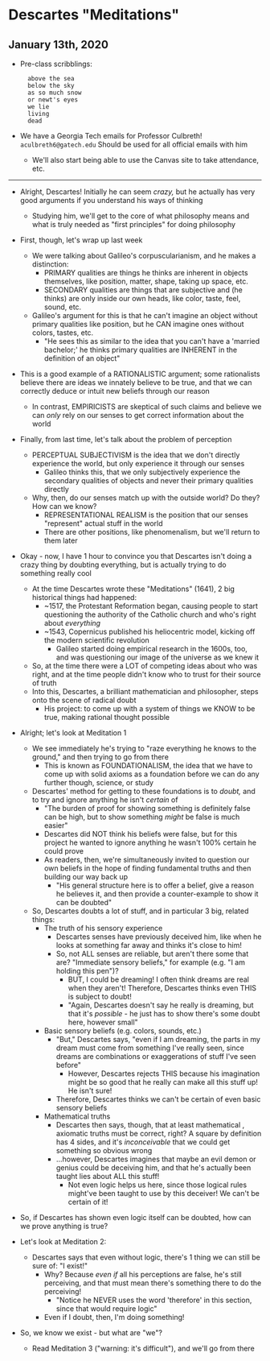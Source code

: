 # Descartes "Meditations"

## January 13th, 2020

- Pre-class scribblings:

        above the sea
        below the sky
        as so much snow
        or newt's eyes
        we lie
        living
        dead

- We have a Georgia Tech emails for Professor Culbreth! `aculbreth6@gatech.edu` Should be used for all official emails with him
    - We'll also start being able to use the Canvas site to take attendance, etc.
--------------------------------------------------------------------------------

- Alright, Descartes! Initially he can seem *crazy,* but he actually has very good arguments if you understand his ways of thinking
    - Studying him, we'll get to the core of what philosophy means and what is truly needed as "first principles" for doing philosophy

- First, though, let's wrap up last week
    - We were talking about Galileo's corpuscularianism, and he makes a distinction:
        - PRIMARY qualities are things he thinks are inherent in objects themselves, like position, matter, shape, taking up space, etc.
        - SECONDARY qualities are things that are subjective and (he thinks) are only inside our own heads, like color, taste, feel, sound, etc.
    - Galileo's argument for this is that he can't imagine an object without primary qualities like position, but he CAN imagine ones without colors, tastes, etc.
        - "He sees this as similar to the idea that you can't have a 'married bachelor;' he thinks primary qualities are INHERENT in the definition of an object"

- This is a good example of a RATIONALISTIC argument; some rationalists believe there are ideas we innately believe to be true, and that we can correctly deduce or intuit new beliefs through our reason
    - In contrast, EMPIRICISTS are skeptical of such claims and believe we can *only* rely on our senses to get correct information about the world

- Finally, from last time, let's talk about the problem of perception
    - PERCEPTUAL SUBJECTIVISM is the idea that we don't directly experience the world, but only experience it through our senses
        - Galileo thinks this, that we only subjectively experience the secondary qualities of objects and never their primary qualities directly
    - Why, then, do our senses match up with the outside world? Do they? How can we know?
        - REPRESENTATIONAL REALISM is the position that our senses "represent" actual stuff in the world
        - There are other positions, like phenomenalism, but we'll return to them later

- Okay - now, I have 1 hour to convince you that Descartes isn't doing a crazy thing by doubting everything, but is actually trying to do something really cool
    - At the time Descartes wrote these "Meditations" (1641), 2 big historical things had happened:
        - ~1517, the Protestant Reformation began, causing people to start questioning the authority of the Catholic church and who's right about *everything*
        - ~1543, Copernicus published his heliocentric model, kicking off the modern scientific revolution
            - Galileo started doing empirical research in the 1600s, too, and was questioning our image of the universe as we knew it
    - So, at the time there were a LOT of competing ideas about who was right, and at the time people didn't know who to trust for their source of truth
    - Into this, Descartes, a brilliant mathematician and philosopher, steps onto the scene of radical doubt
        - His project: to come up with a system of things we KNOW to be true, making rational thought possible

- Alright; let's look at Meditation 1
    - We see immediately he's trying to "raze everything he knows to the ground," and then trying to go from there
        - This is known as FOUNDATIONALISM, the idea that we have to come up with solid axioms as a foundation before we can do any further though, science, or study
    - Descartes' method for getting to these foundations is to *doubt,* and to try and ignore anything he isn't *certain* of
        - "The burden of proof for showing something is definitely false can be high, but to show something *might* be false is much easier"
        - Descartes did NOT think his beliefs were false, but for this project he wanted to ignore anything he wasn't 100% certain he could prove
        - As readers, then, we're simultaneously invited to question our own beliefs in the hope of finding fundamental truths and then building our way back up
            - "His general structure here is to offer a belief, give a reason he believes it, and then provide a counter-example to show it can be doubted"
    - So, Descartes doubts a lot of stuff, and in particular 3 big, related things:
        - The truth of his sensory experience
            - Descartes senses have previously deceived him, like when he looks at something far away and thinks it's close to him!
            - So, not ALL senses are reliable, but aren't there some that are? "Immediate sensory beliefs," for example (e.g. "I am holding this pen")?
                - BUT, I could be dreaming! I often think dreams are real when they aren't! Therefore, Descartes thinks even THIS is subject to doubt!
                - "Again, Descartes doesn't say he really is dreaming, but that it's *possible* - he just has to show there's some doubt here, however small"
        - Basic sensory beliefs (e.g. colors, sounds, etc.)
            - "But," Descartes says, "even if I am dreaming, the parts in my dream must come from something I've really seen, since dreams are combinations or exaggerations of stuff I've seen before"
                - However, Descartes rejects THIS because his imagination might be so good that he really can make all this stuff up! He isn't sure!
            - Therefore, Descartes thinks we can't be certain of even basic sensory beliefs
        - Mathematical truths
            - Descartes then says, though, that at least mathematical , axiomatic truths must be correct, right? A square by definition has 4 sides, and it's *inconceivable* that we could get something so obvious wrong
            - ...however, Descartes imagines that maybe an evil demon or genius could be deceiving him, and that he's actually been taught lies about ALL this stuff!
                - Not even logic helps us here, since those logical rules might've been taught to use by this deceiver! We can't be certain of it!

- So, if Descartes has shown even logic itself can be doubted, how can we prove anything is true?

- Let's look at Meditation 2:
    - Descartes says that even without logic, there's 1 thing we can still be sure of: "I exist!"
        - Why? Because *even if* all his perceptions are false, he's still perceiving, and that must mean there's something there to do the perceiving!
            - "Notice he NEVER uses the word 'therefore' in this section, since that would require logic"
        - Even if I doubt, then, I'm doing something!

- So, we know we exist - but what are "we"?
    - Read Meditation 3 ("warning: it's difficult"), and we'll go from there